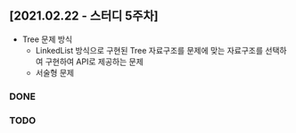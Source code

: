 ## [2021.02.22 - 스터디 5주차]

- Tree 문제 방식
    - LinkedList 방식으로 구현된 Tree 자료구조를 문제에 맞는 자료구조를 선택하여 구현하여 API로 제공하는 문제
    - 서술형 문제

### DONE

### TODO
